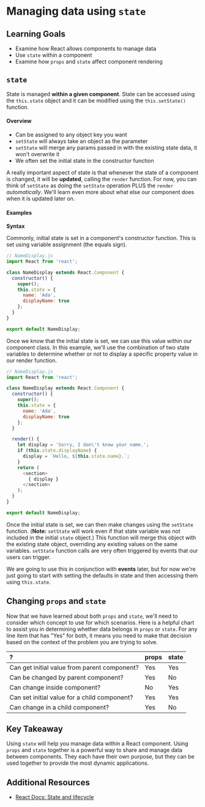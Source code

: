 # Managing data using `state`

## Learning Goals
- Examine how React allows components to manage data
- Use `state` within a component
- Examine how `props` and `state` affect component rendering

## `state`
State is managed **within a given component**. State can be accessed using the `this.state` object and it can be modified using the `this.setState()` function.

#### Overview
- Can be assigned to any object key you want
- `setState` will always take an object as the parameter
- `setState` will merge any params passed in with the existing state data, it won't overwrite it
- We often set the initial state in the constructor function

A really important aspect of state is that whenever the state of a component is changed, it will be **updated**, calling the `render` function. For now, you can think of `setState` as doing the `setState` operation PLUS the `render` _automatically_. We'll learn even more about what else our component does when it is updated later on.

#### Examples

**Syntax**

Commonly, initial state is set in a component's constructor function. This is set using variable assignment (the equals sign).

```javascript
// NameDisplay.js
import React from 'react';

class NameDisplay extends React.Component {
  constructor() {
    super();
    this.state = {
      name: 'Ada',
      displayName: true
    };
  }
}

export default NameDisplay;
```

Once we know that the initial state is set, we can use this value within our component class. In this example, we'll use the combination of two state variables to determine whether or not to display a specific property value in our render function.

```javascript
// NameDisplay.js
import React from 'react';

class NameDisplay extends React.Component {
  constructor() {
    super();
    this.state = {
      name: 'Ada',
      displayName: true
    };
  }

  render() {
    let display = 'Sorry, I don\'t know your name.';
    if (this.state.displayName) {
      display = `Hello, ${this.state.name}.`;
    }
    return (
      <section>
        { display }
      </section>
    );
  }
}

export default NameDisplay;
```

Once the initial state is set, we can then make changes using the `setState` function. (**Note:** `setState` will work even if that state variable was not included in the initial `state` object.) This function will merge this object with the existing state object, overriding any existing values on the same variables. `setState` function calls are very often triggered by events that our users can trigger.

We are going to use this in conjunction with **events** later, but for now we're just going to start with setting the defaults in state and then accessing them using `this.state`.

## Changing `props` and `state`
Now that we have learned about both `props` and `state`, we'll need to consider which concept to use for which scenarios.
Here is a helpful chart to assist you in determining whether data belongs in `props` or `state`. For any line item that has "Yes" for both, it means you need to make that decision based on the context of the problem you are trying to solve.

 ?     | props     | state
 :------------- | :------------- |:-------------
Can get initial value from parent component?       | Yes   | Yes
Can be changed by parent component? | Yes | No
Can change inside component? | No | Yes
Can set initial value for a child component? | Yes | Yes
Can change in a child component? | Yes | No

## Key Takeaway
Using `state` will help you manage data within a React component. Using `props` and `state` together is a powerful way to share and manage data between components. They each have their own purpose, but they can be used together to provide the most dynamic applications.

## Additional Resources
- [React Docs: State and lifecycle](https://reactjs.org/docs/state-and-lifecycle.html)
